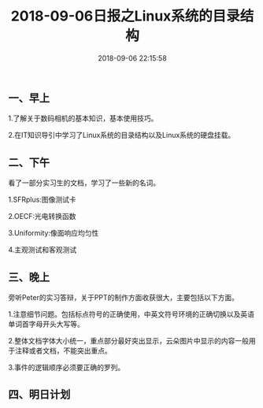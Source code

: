 ﻿---
title: 2018-09-06日报之Linux系统的目录结构
comments: true
date: 2018-09-06 22:15:58
categories: 博客列表
tags: Camera tuning小组日报
about:

---
## 一、早上

1.了解关于数码相机的基本知识，基本使用技巧。

2.在IT知识导引中学习了Linux系统的目录结构以及Linux系统的硬盘挂载。

## 二、下午

看了一部分实习生的文档，学习了一些新的名词。

1.SFRplus:图像测试卡

2.OECF:光电转换函数

3.Uniformity:像面响应均匀性

4.主观测试和客观测试

## 三、晚上

旁听Peter的实习答辩，关于PPT的制作方面收获很大，主要包括以下方面。

1.注意细节问题。包括标点符号的正确使用，中英文符号环境的正确切换以及英语单词首字母开头大写等。

2.整体文档字体大小统一，重点部分最好突出显示，云朵图片中显示的内容一般用于注释或者文档，不能突出重点。

3.事件的逻辑顺序必须要正确的罗列。

## 四、明日计划
